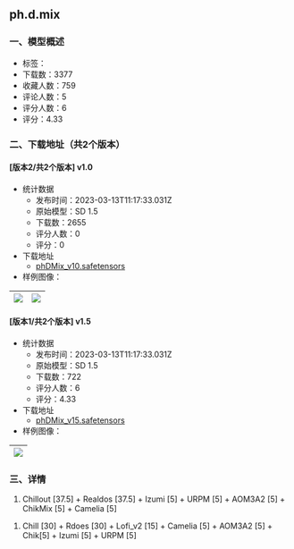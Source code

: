 ## ph.d.mix
### 一、模型概述

- 标签：
- 下载数：3377
- 收藏人数：759
- 评论人数：5
- 评分人数：6
- 评分：4.33

### 二、下载地址（共2个版本）

#### [版本2/共2个版本] v1.0

- 统计数据
  - 发布时间：2023-03-13T11:17:33.031Z
  - 原始模型：SD 1.5
  - 下载数：2655
  - 评分人数：0
  - 评分：0
- 下载地址
  - [phDMix_v10.safetensors](https://civitai.com/api/download/models/22528)
- 样例图像：

| <img src="https://image.civitai.com/xG1nkqKTMzGDvpLrqFT7WA/7e734688-5f8f-42b5-4399-b5bd52f46500/width=450/242394.jpeg" /> | <img src="https://image.civitai.com/xG1nkqKTMzGDvpLrqFT7WA/bb25c963-cc5f-4281-defc-73c0419a2300/width=450/242393.jpeg" /> |
| ---- | ---- |

#### [版本1/共2个版本] v1.5

- 统计数据
  - 发布时间：2023-03-13T11:17:33.031Z
  - 原始模型：SD 1.5
  - 下载数：722
  - 评分人数：6
  - 评分：4.33
- 下载地址
  - [phDMix_v15.safetensors](https://civitai.com/api/download/models/22534)
- 样例图像：

| <img src="https://image.civitai.com/xG1nkqKTMzGDvpLrqFT7WA/afaba698-5975-4202-f4a0-7434eb612400/width=450/242476.jpeg" /> |
| ---- |


### 三、详情
<ol><li><p>Chillout [37.5] + Realdos [37.5] + Izumi [5] + URPM [5] + AOM3A2 [5] + ChikMix [5] + Camelia [5]</p></li></ol><p></p><ol><li><p>Chill [30] + Rdoes [30] + Lofi_v2 [15] + Camelia [5] + AOM3A2 [5] + Chik[5] + Izumi [5] + URPM [5]</p></li></ol>